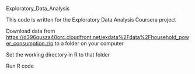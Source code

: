 Exploratory_Data_Analysis

This code is written for the Exploratory Data Analysis Coursera project

Download data from https://d396qusza40orc.cloudfront.net/exdata%2Fdata%2Fhousehold_power_consumption.zip to a folder on your computer

Set the working directory in R to that folder
    
Run R code
